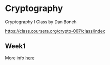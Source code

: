 Cryptography
============

Cryptography I Class by Dan Boneh

https://class.coursera.org/crypto-007/class/index

Week1
------
More info [here](https://github.com/varren/Cryptography/tree/master/hw1)


